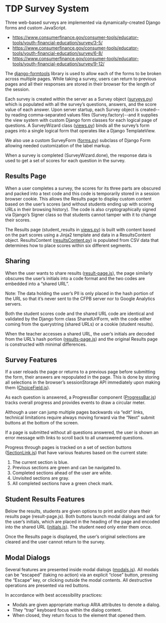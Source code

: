 # TDP Survey System

Three web-based surveys are implemented via dynamically-created Django forms and custom JavaScript.

* https://www.consumerfinance.gov/consumer-tools/educator-tools/youth-financial-education/survey/3-5/
* https://www.consumerfinance.gov/consumer-tools/educator-tools/youth-financial-education/survey/6-8/
* https://www.consumerfinance.gov/consumer-tools/educator-tools/youth-financial-education/survey/9-12/

The [django-formtools](https://django-formtools.readthedocs.io/en/latest/) library is used to allow each of the forms to be broken across multiple pages. While taking a survey, users can return to previous pages and all their responses are stored in their browser for the length of the session.

Each survey is created within the server as a Survey object ([surveys.py](./surveys.py)) which is populated with all the survey’s questions, answers, and the score value of each answer. Upon server startup, each Survey object is created--by reading comma-separated values files (Survey.factory)--and it supplies the view system with custom Django form classes for each logical page of questions. A SurveyWizard class ([views.py](./views.py)) binds all the survey’s form pages into a single logical form that operates like a Django TemplateView.

We also use a custom SurveyForm ([forms.py](./forms.py)) subclass of Django Form allowing needed customization of the label markup.

When a survey is completed (SurveyWizard.done), the response data is used to get a set of scores for each question in the survey.

## Results Page

When a user completes a survey, the scores for its three parts are obscured and packed into a text code and this code is temporarily stored in a session browser cookie. This allows the Results page to display custom content based on the user’s scores (and without students ending up with scoring URLs in their browsing history). The code is also cryptographically signed via Django’s Signer class so that students cannot tamper with it to change their scores.

The Results page (student_results in [views.py](./views.py)) is built with content based on the part scores using a Jinja2 template and data in a ResultsContent object. ResultsContent ([resultsContent.py](./resultsContent.py)) is populated from CSV data that determines how to place scores within six different segments.

## Sharing

When the user wants to share results ([result-page.js](../unprocessed/apps/teachers-digital-platform/js/survey/result-page.js)), the page similarly obscures the user’s initials into a code format and the two codes are embedded into a “shared URL”.

Note: The data holding the user’s PII is only placed in the hash portion of the URL so that it’s never sent to the CFPB server nor to Google Analytics servers.

Both the student scores code and the shared URL code are identical and validated by the Django form class SharedUrlForm, with the code either coming from the querystring (shared URLs) or a cookie (student results).

When the teacher accesses a shared URL, the user’s initials are decoded from the URL’s hash portion ([results-page.js](../unprocessed/apps/teachers-digital-platform/js/survey/result-page.js)) and the original Results page is constructed with minimal differences.

## Survey Features

If a user reloads the page or returns to a previous page before submitting the form, their answers are repopulated in the page. This is done by storing all selections in the browser’s sessionStorage API immediately upon making them ([ChoiceField.js](../unprocessed/apps/teachers-digital-platform/js/survey/ChoiceField.js)).

As each question is answered, a ProgressBar component ([ProgressBar.js](../unprocessed/apps/teachers-digital-platform/js/survey/ProgressBar.js)) tracks overall progress and provides events to draw a circular meter.

Although a user can jump multiple pages backwards via “edit” links, technical limitations require always moving forward via the “Next” submit buttons at the bottom of the screen.

If a page is submitted without all questions answered, the user is shown an error message with links to scroll back to all unanswered questions.

Progress through pages is tracked on a set of section buttons ([SectionLink.js](../unprocessed/apps/teachers-digital-platform/js/survey/SectionLink.js)) that have various features based on the current state:

1.  The current section is blue.
2.  Previous sections are green and can be navigated to.
3.  Completed sections ahead of the user are white.
4.  Unvisited sections are gray.
5.  All completed sections have a green check mark.

## Student Results Features

Below the results, students are given options to print and/or share their results page (result-page.js). Both buttons launch modal dialogs and ask for the user’s initials, which are placed in the heading of the page and encoded into the shared URL ([initials.js](../unprocessed/apps/teachers-digital-platform/js/survey/initials.js)). The student need only enter them once.

Once the Results page is displayed, the user’s original selections are cleared and the user cannot return to the survey.

## Modal Dialogs

Several features are presented inside modal dialogs ([modals.js](../unprocessed/apps/teachers-digital-platform/js/modals.js)). All modals can be “escaped” (taking no action) via an explicit “close” button, pressing the “Escape” key, or clicking outside the modal contents. All destructive operations are presented via red buttons.

In accordance with best accessibility practices:

* Modals are given appropriate markup ARIA attributes to denote a dialog.
* They “trap” keyboard focus within the dialog content.
* When closed, they return focus to the element that opened them.
